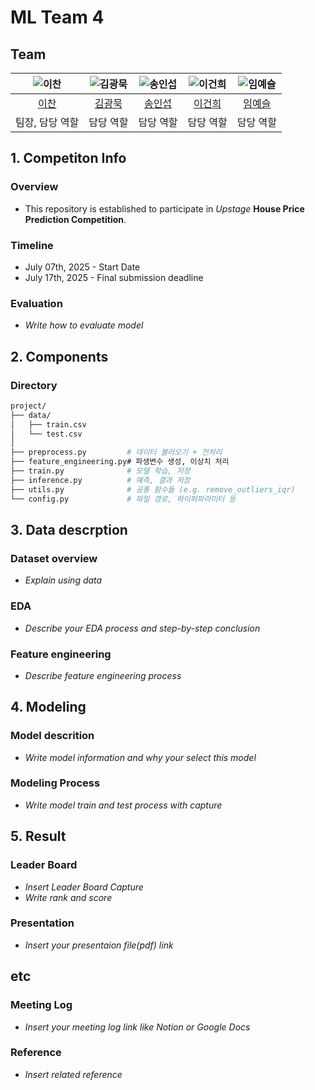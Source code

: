 # ML Team 4

## Team

| ![이찬](https://avatars.githubusercontent.com/u/100181857?v=4) | ![김광묵](https://avatars.githubusercontent.com/u/20352532?v=4) | ![송인섭](https://avatars.githubusercontent.com/u/22423127?v=4) | ![이건희](https://avatars.githubusercontent.com/u/213379929?v=4) | ![임예슬](https://avatars.githubusercontent.com/u/113421456?v=4) |
| :--------------------------------------------------------------: | :--------------------------------------------------------------: | :--------------------------------------------------------------: | :--------------------------------------------------------------: | :--------------------------------------------------------------: |
|            [이찬](https://github.com/SKKULEE)             |            [김광묵](https://github.com/JackFink)             |            [송인섭](https://github.com/SongInseob)             |            [이건희](https://github.com/Ai14gi)             |            [임예슬](https://github.com/joy007fun)             |
|                            팀장, 담당 역할                             |                            담당 역할                             |                            담당 역할                             |                            담당 역할                             |                            담당 역할                             |

## 1. Competiton Info

### Overview

- This repository is established to participate in _Upstage_ **House Price Prediction Competition**.

### Timeline

- July 07th, 2025 - Start Date
- July 17th, 2025 - Final submission deadline

### Evaluation

- _Write how to evaluate model_

## 2. Components

### Directory

```bash
project/
├── data/
│   ├── train.csv
│   └── test.csv
│
├── preprocess.py         # 데이터 불러오기 + 전처리
├── feature_engineering.py# 파생변수 생성, 이상치 처리
├── train.py              # 모델 학습, 저장
├── inference.py          # 예측, 결과 저장
├── utils.py              # 공통 함수들 (e.g. remove_outliers_iqr)
└── config.py             # 파일 경로, 하이퍼파라미터 등
```

## 3. Data descrption

### Dataset overview

- _Explain using data_

### EDA

- _Describe your EDA process and step-by-step conclusion_

### Feature engineering

- _Describe feature engineering process_

## 4. Modeling

### Model descrition

- _Write model information and why your select this model_

### Modeling Process

- _Write model train and test process with capture_

## 5. Result

### Leader Board

- _Insert Leader Board Capture_
- _Write rank and score_

### Presentation

- _Insert your presentaion file(pdf) link_

## etc

### Meeting Log

- _Insert your meeting log link like Notion or Google Docs_

### Reference

- _Insert related reference_
